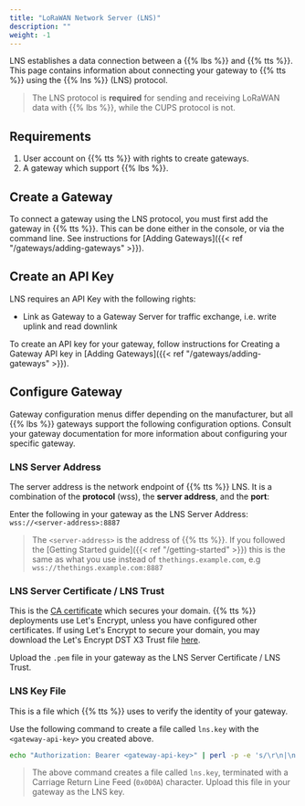 ```yaml
---
title: "LoRaWAN Network Server (LNS)"
description: ""
weight: -1
---
```


LNS establishes a data connection between a {{% lbs %}} and {{% tts %}}. This page contains information about connecting your gateway to {{% tts %}} using the {{% lns %}} (LNS) protocol.

<!--more-->

> The LNS protocol is **required** for sending and receiving LoRaWAN data with {{% lbs %}}, while the CUPS protocol is not.

## Requirements

1. User account on {{% tts %}} with rights to create gateways.
2. A gateway which support {{% lbs %}}.

## Create a Gateway

To connect a gateway using the LNS protocol, you must first add the gateway in {{% tts %}}. This can be done either in the console, or via the command line. See instructions for [Adding Gateways]({{< ref "/gateways/adding-gateways" >}}). 

## Create an API Key

LNS requires an API Key with the following rights:
- Link as Gateway to a Gateway Server for traffic exchange, i.e. write uplink and read downlink

To create an API key for your gateway, follow instructions for Creating a Gateway API key in [Adding Gateways]({{< ref "/gateways/adding-gateways" >}}).

## Configure Gateway

Gateway configuration menus differ depending on the manufacturer, but all {{% lbs %}} gateways support the following configuration options. Consult your gateway documentation for more information about configuring your specific gateway. 

### LNS Server Address

The server address is the network endpoint of {{% tts %}} LNS. It is a combination of the **protocol** (wss), the **server address**, and the **port**:

Enter the following in your gateway as the LNS Server Address: `wss://<server-address>:8887`

> The `<server-address>` is the address of {{% tts %}}. If you followed the [Getting Started guide]({{< ref "/getting-started" >}}) this is the same as what you use instead of `thethings.example.com`, e.g `wss://thethings.example.com:8887`

### LNS Server Certificate / LNS Trust

This is the [CA certificate](https://en.wikipedia.org/wiki/Certificate_authority) which secures your domain. {{% tts %}} deployments use Let's Encrypt, unless you have configured other certificates. If using Let's Encrypt to secure your domain, you may download the Let's Encrypt DST X3 Trust file [here](https://letsencrypt.org/certs/lets-encrypt-x3-cross-signed.pem.txt).

Upload the `.pem` file in your gateway as the LNS Server Certificate / LNS Trust.

### LNS Key File

This is a file which {{% tts %}} uses to verify the identity of your gateway.

Use the following command to create a file called `lns.key` with the `<gateway-api-key>` you created above.

```bash
echo "Authorization: Bearer <gateway-api-key>" | perl -p -e 's/\r\n|\n|\r/\r\n/g'  > lns.key
```

> The above command creates a file called `lns.key`, terminated with a Carriage Return Line Feed (`0x0D0A`) character. Upload this file in your gateway as the LNS key.
